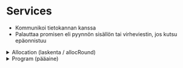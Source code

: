 # Services
- Kommunikoi tietokannan kanssa
- Palauttaa promisen eli pyynnön sisällön tai virheviestin, jos kutsu epäonnistuu

<details>
<summary>Allocation (laskenta / allocRound)</summary>

| Hae kaikki laskennat |   |
|---|---|
Metodi      | getAll
Parametrit  | -
Palauttaa   | Kaikki laskennat
Sisältö     | id, name, isSeasonAlloc, description, lastModified

| Hae Yksittäinen laskenta |   |
|---|---|
Metodi      | getById
Parametrit  | allocRound.id
Palauttaa   | Yksittäisen laskennan
Sisältö     | id, name, isSeason, description, lastModified, isAllocated, processOn, Subjects, allocated, unAllocated

| Hae kaikki opetukset |   |
|---|---|
Metodi      | getAllSubjectsById
Parametrit  | allocRound.id
Palauttaa   | Kaikki laskennan sisältämät opinnot
Sisältö     | subject.id, subject.name, allocSubject.isAllocated, allocSubject.cantAllocate, allocSubject.priority, allocatedHours, requiredHours
huom!       | Ei käytössä missään vielä.

| Hae kaikki opetuksia sisältävät tilat |   |
|---|---|
Metodi      | getRoomsByAllocId
Parametrit  | allocRound.id
Palauttaa   | Kaikki huoneet laskennassa
Sisältö     | id, name, allocatedHours, requiredHours, spaceTypeId

| Hae kaikki huoneet pääaineen mukaan |   |
|---|---|
Metodi      | getAllocatedRoomsByProgram
Parametrit  | program.id, allocRound.id
Palauttaa   | Kaikki huoneet laskennassa, pääaineen mukaan
Sisältö     | space.id, space.name, allocatedHours

| Hae kaikki opetukset pääaineen mukaan |   |
|---|---|
Metodi      | getSubjectsByProgram
Parametrit  | allocRound.id, program.id
Palauttaa   | Kaikki opetukset laskennassa, pääaineen mukaan
Sisältö     | subject.id, subject.name, allocatedHours, requiredHours

| Aloita allokointi |  |
|---|---|
Metodi      | startAllocation
Parametrit  | allocRound (id)
Palauttaa   | - 
Sisältö     | Käynnistää laskennan


| Resetoi allokointi |  |
|---|---|
Metodi      | resetAllocation
Parametrit  | allocRound (id)
Palauttaa   | - 
Sisältö     | Resetoi allocSubject, AllocSpace ja AllocSubjectSuitableSpace taulut

| Keskeytä allokointi | |
|--- | ---|
Metodi      | abortAllocation
Parametrit  | AllocRound.id
Palauttaa   | -
Sisältö     | Käskee tietokantaa lopettamaan käynnissä olevan allokoinnin

| Hae opetukset, joita ei pysty allokoimaan | |
|--- | ---|
Metodi      | getUnAllocableSubjects
Parametrit  | AllocRound.id
Palauttaa   | subjects
Sisältö     | Palauttaa allokoimattomat opetukset

| Hae tilat opetuksen mukaan | |
|--- | ---|
Metodi      | getSpacesForSubject
Parametrit  | Subject.id
Palauttaa   | Tilat
Sisältö     | Space.id, Space.name, Space.area, missingItems, areaOk, 
Space.personLimit, personLimitOk, Space.inUse, Space.spaceType, spaceTypeOk

| Hae tilasta puuttuvat tavarat opetuksen mukaan | |
|--- | ---|
Metodi      | getMissingEquipmentForRoom
Parametrit  | subject.id, space.id
Palauttaa   | Puuttuvat tavarat tilasta opetuksen mukaan 
Sisältö     | Equipment.id, Equipment.name, SpaceEquipment.name



</details>

<details>
<summary>Program (pääaine)</summary>


| Hae kaikki pääaineet |   |
|---|---|
Metodi      | getAll
Parametrit  | -
Palauttaa   | Kaikki Pääaineet
Sisältö     | id, name

| Hae yksittäinen pääaine |   |
|---|---|
Metodi      | getById
Parametrit  | -
Palauttaa   | Yksittäisen pääaineen
Sisältö     | id, name

</details>